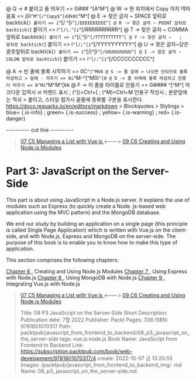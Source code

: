 
@ Q -> # 붙이고 줄 띄우기 => 0i### ^[A^M^[
@ W -> 현 위치에서 Copy 까지 역따옴표 => j0i```^M^[/^Copy$^[ddk0C```^M^[
@ E -> 찾은 글자 ~ SPACE 앞뒤로 backtick(`) 붙이기 => i`^[/ ^[i`^[/EEEEEEEEEE^[
@ R -> 찾은 글자 ~ POINT 앞뒤로 backtick(`) 붙이기 => i`^[/\.^[i`^[/RRRRRRRRRR^[
@ T -> 찾은 글자 ~ COMMA 앞뒤로 backtick(`) 붙이기 => i`^[/,^[i`^[/TTTTTTTTTT^[
@ Y -> 찾은 글자 ~   ;   앞뒤로 backtick(`) 붙이기 => i`^[/;^[i`^[/YYYYYYYYYY^[
@ U -> 찾은 글자~닫은괄호앞뒤로 backtick(`) 붙이기 => i`^[/)^[i`^[/UUUUUUUUUU^[
@ I -> 찾은 글자 ~ COLON 앞뒤로 backtick(`) 붙이기 => i`^[/:^[i`^[/CCCCCCCCCC^[

@ A -> 빈 줄에 블록 시작하기 => 0C```^[^Mk0
@ S -> 줄 앞에 > 나오면 안되므로 블록 마감하고 > 앞에 - 끼우기 => 0i```^M-^[^M0i```^[0
@ D -> 줄 아래에 블록 마감하고 한줄 더 띄우기 => 0^Mi```^M^M^[kk
@ F -> 이 줄을 타이틀로 만들기 => 0i#### ^[^M^[
    마크다운 입력시 vi 커맨드 표시 ; (^[)=Ctrl+[ ; (^M)=Ctrl+M
    인용구 작성시 ; 본문앞에는 꺽쇠 > 붙이고, 스타일 첨가시 끝줄에 종류별 구분을 표시한다.
    https://docs.requarks.io/en/editors/markdown > Blockquotes > Stylings >
    blue= {.is-info} ; green= {.is-success} ; yellow= {.is-warning} ; red= {.is-danger}

---------- cut line ----------

> [ 07 C5 Managing a List with Vue.js ](/packtpub/javascript_from_frontend_to_backend/07_c5_managing_a_list_with_vue.js) <---> [ 09 C6 Creating and Using Node.js Modules ](/packtpub/javascript_from_frontend_to_backend/09_c6_creating_and_using_node.js_modules)

# Part 3: JavaScript on the Server-Side

This part is about using JavaScript in a Node.js server. It explains the use of modules such as Express (to quickly create a Node. js-based web application using the MVC pattern) and the MongoDB database.

We end our study by building an application on a single page (this principle is called Single Page Application) which is written with Vue.js on the client-side, and with Node.js, Express and MongoDB on the server-side. The purpose of this book is to enable you to know how to make this type of application.

This section comprises the following chapters:

[ Chapter 6 ](/packtpub/javascript_from_frontend_to_backend/09_c6_creating_and_using_node.js_modules), Creating and Using Node.js Modules
[ Chapter 7 ](/packtpub/javascript_from_frontend_to_backend/10_c7_using_express_with_node.js), Using Express with Node.js
[ Chapter 8 ](/packtpub/javascript_from_frontend_to_backend/11_c8_using_mongodb_with_node.js), Using MongoDB with Node.js
[ Chapter 9 ](/packtpub/javascript_from_frontend_to_backend/12_c9_integrating_vue.js_with_node.js), Integrating Vue.js with Node.js



> [ 07 C5 Managing a List with Vue.js ](/packtpub/javascript_from_frontend_to_backend/07_c5_managing_a_list_with_vue.js) <---> [ 09 C6 Creating and Using Node.js Modules ](/packtpub/javascript_from_frontend_to_backend/09_c6_creating_and_using_node.js_modules)
>
> Title: 08 P3 JavaScript on the Server-Side
> Short Description: Publication date: 7월 2022 Publisher: Packt Pages: 336 ISBN: 9781801070317
> Path: packtpub/javascript_from_frontend_to_backend/08_p3_javascript_on_the_server-side
> tags: vue.js node.js
> Book Name: JavaScript from Frontend to Backend
> Link: https://subscription.packtpub.com/book/web-development/9781801070317/4
> create: 2022-10-07 금 13:20:55
> Images: /packtpub/javascript_from_frontend_to_backend_img/
> .md Name: 08_p3_javascript_on_the_server-side.md

